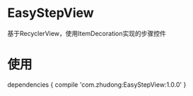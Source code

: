 # EasyStepView
基于RecyclerView，使用ItemDecoration实现的步骤控件
# 使用
dependencies {
     compile 'com.zhudong:EasyStepView:1.0.0'
}
